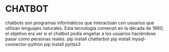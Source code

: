 # CHATBOT
chatbots son programas informáticos que interactúan con usuarios que utilizan lenguajes naturales. Esta tecnología comenzó en la década de 1960; el objetivo era ver si el chatbot podía engañar a los usuarios haciéndose pasar como personas reales.
pip install chatterbot 
pip install mysql-connector-python
pip install pyttsx3
